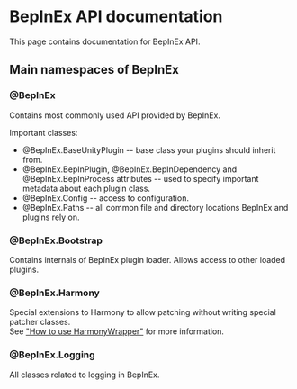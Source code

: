# BepInEx API documentation

This page contains documentation for BepInEx API.

## Main namespaces of BepInEx

### @BepInEx

Contains most commonly used API provided by BepInEx.

Important classes:

* @BepInEx.BaseUnityPlugin -- base class your plugins should inherit from.
* @BepInEx.BepInPlugin, @BepInEx.BepInDependency and @BepInEx.BepInProcess attributes -- used to specify important metadata about each plugin class.
* @BepInEx.Config -- access to configuration.
* @BepInEx.Paths -- all common file and directory locations BepInEx and plugins rely on.

### @BepInEx.Bootstrap

Contains internals of BepInEx plugin loader. Allows access to other loaded plugins.

### @BepInEx.Harmony

Special extensions to Harmony to allow patching without writing special patcher classes.  
See ["How to use HarmonyWrapper"](<xref:harmony_wrapper>) for more information.

### @BepInEx.Logging

All classes related to logging in BepInEx.